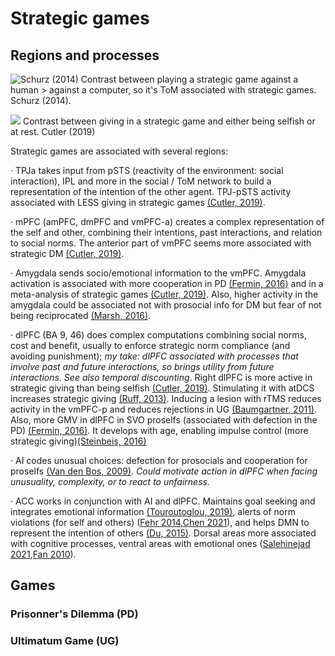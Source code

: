 # Strategic games

## Regions and processes
![](https://drive.google.com/file/d/1EoTJA6w7sw23HMp0LUVF-eRBKfo84d-g/view?usp=sharing "Schurz (2014)")
Contrast between playing a strategic game against a human > against a computer, so it's ToM associated with strategic games. Schurz (2014).

![](https://ars.els-cdn.com/content/image/1-s2.0-S1053811918307936-gr5_lrg.jpg)
Contrast between giving in a strategic game and either being selfish or at rest. Cutler (2019)

Strategic games are associated with several regions: 

· TPJa takes input from pSTS (reactivity of the environment: social interaction), IPL and more in the social / ToM network to build a representation of the intention of the other agent. TPJ-pSTS activity associated with LESS giving in strategic games [(Cutler, 2019)](https://doi.org/10.1016/j.neuroimage.2018.09.009).

· mPFC (amPFC, dmPFC and vmPFC-a) creates a complex representation of the self and other, combining their intentions, past interactions, and relation to social norms. The anterior part of vmPFC seems more associated with strategic DM [(Cutler, 2019)](https://doi.org/10.1016/j.neuroimage.2018.09.009).

· Amygdala sends socio/emotional information to the vmPFC. Amygdala activation is associated with more cooperation in PD [(Fermin, 2016)](https://www.nature.com/articles/srep20982) and in a meta-analysis of strategic games [(Cutler, 2019)](https://doi.org/10.1016/j.neuroimage.2018.09.009). Also, higher activity in the amygdala could be associated not with prosocial info for DM but fear of not being reciprocated [(Marsh, 2016)](https://doi.org/10.1002/wcs.1377).

· dlPFC (BA 9, 46) does complex computations combining social norms, cost and benefit, usually to enforce strategic norm compliance (and avoiding punishment); _my take: dlPFC associated with processes that involve past and future interactions, so brings utility from future interactions. See also temporal discounting_. Right dlPFC is more active in strategic giving than being selfish [(Cutler, 2019)](https://doi.org/10.1016/j.neuroimage.2018.09.009). Stimulating it with atDCS increases strategic giving [(Ruff, 2013)](https://doi.org/10.1126/science.1241399). Inducing a lesion with rTMS reduces activity in the vmPFC-p and reduces rejections in UG [(Baumgartner, 2011)](https://www.nature.com/articles/nn.2933). Also, more GMV in dlPFC in SVO proselfs (associated with defection in the PD) [(Fermin, 2016)](https://www.nature.com/articles/srep20982). It develops with age, enabling impulse control (more strategic giving)[(Steinbeis, 2016)](https://doi.org/10.1016/j.neuron.2011.12.027)     

· AI codes unusual choices: defection for prosocials and cooperation for proselfs [(Van den Bos, 2009)](https://academic.oup.com/scan/article/4/3/294/1633442). _Could motivate action in dlPFC when facing unusuality, complexity, or to react to unfairness._

· ACC works in conjunction with AI and dlPFC. Maintains goal seeking and integrates emotional information [(Touroutoglou, 2019)](https://doi.org/10.1016/B978-0-444-64196-0.00008-X), alerts of norm violations (for self and others) ([Fehr 2014](https://doi.org/10.1016/B978-0-12-416008-8.00011-5),[Chen 2021](https://doi.org/10.1007/s12144-019-0129-3)), and helps DMN to represent the intention of others [(Du, 2015)](https://doi.org/10.3389/fnins.2015.00026). Dorsal areas more associated with cognitive processes, ventral areas with emotional ones ([Salehinejad 2021](https://doi.org/10.1177/23982128211007769),[Fan 2010](https://doi.org/10.1016/j.neubiorev.2010.10.009)). 

## Games
### Prisonner's Dilemma (PD)
### Ultimatum Game (UG)
